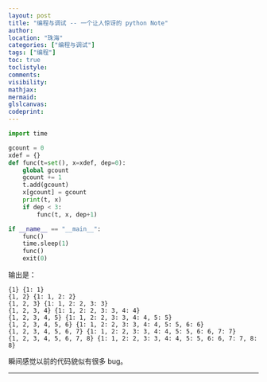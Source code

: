 ```yaml
---
layout: post
title: "编程与调试 -- 一个让人惊讶的 python Note"
author:
location: "珠海"
categories: ["编程与调试"]
tags: ["编程"]
toc: true
toclistyle:
comments:
visibility:
mathjax:
mermaid:
glslcanvas:
codeprint:
---
```


```python
import time

gcount = 0
xdef = {}
def func(t=set(), x=xdef, dep=0):
    global gcount
    gcount += 1
    t.add(gcount)
    x[gcount] = gcount
    print(t, x)
    if dep < 3:
        func(t, x, dep+1)

if __name__ == "__main__":
    func()
    time.sleep(1)
    func()
    exit(0)
```

输出是：
```
{1} {1: 1}
{1, 2} {1: 1, 2: 2}
{1, 2, 3} {1: 1, 2: 2, 3: 3}
{1, 2, 3, 4} {1: 1, 2: 2, 3: 3, 4: 4}
{1, 2, 3, 4, 5} {1: 1, 2: 2, 3: 3, 4: 4, 5: 5}
{1, 2, 3, 4, 5, 6} {1: 1, 2: 2, 3: 3, 4: 4, 5: 5, 6: 6}
{1, 2, 3, 4, 5, 6, 7} {1: 1, 2: 2, 3: 3, 4: 4, 5: 5, 6: 6, 7: 7}
{1, 2, 3, 4, 5, 6, 7, 8} {1: 1, 2: 2, 3: 3, 4: 4, 5: 5, 6: 6, 7: 7, 8: 8}
```

瞬间感觉以前的代码貌似有很多 bug。



<hr class='reviewline'/>
<p class='reviewtip'><script type='text/javascript' src='{% include relref.html url="/assets/reviewjs/blogs/2024-12-12-a-python-note.md.js" %}'></script></p>
